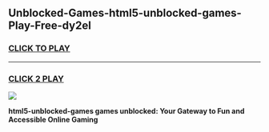 
## Unblocked-Games-html5-unblocked-games-Play-Free-dy2el
<h3>
<a href="https://premium76.site?title=html5-unblocked-games&ref=23A">CLICK TO PLAY</a></h3>
<hr>

<h3>
<a href="https://premium76.site?title=html5-unblocked-games&ref=23A">CLICK 2 PLAY</a>
  
</h3>

<a href="https://premium76.site?title=html5-unblocked-games&ref=23A"><img src="https://clearcache.store/games.png"></a>


**html5-unblocked-games games unblocked: Your Gateway to Fun and Accessible Online Gaming**
